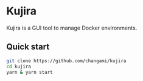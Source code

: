 Kujira
======
Kujira is a GUI tool to manage Docker environments.

## Quick start

```sh
git clone https://github.com/changami/kujira
cd kujira
yarn & yarn start
```
